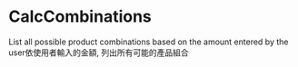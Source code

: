 # CalcCombinations
List all possible product combinations based on the amount entered by the user依使用者輸入的金額, 列出所有可能的產品組合
